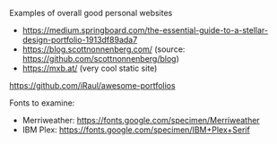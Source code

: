 Examples of overall good personal websites
- https://medium.springboard.com/the-essential-guide-to-a-stellar-design-portfolio-1913df89ada7
- https://blog.scottnonnenberg.com/ (source: https://github.com/scottnonnenberg/blog)
- https://mxb.at/ (very cool static site)

https://github.com/iRaul/awesome-portfolios

Fonts to examine:
- Merriweather: https://fonts.google.com/specimen/Merriweather
- IBM Plex: https://fonts.google.com/specimen/IBM+Plex+Serif
